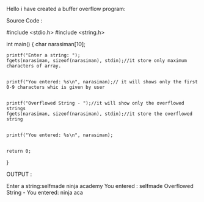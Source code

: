 Hello i have created a buffer overflow program:

Source Code :

#include <stdio.h>
#include <string.h>

int main() {
    char narasiman[10];

   
    printf("Enter a string: ");
    fgets(narasiman, sizeof(narasiman), stdin);//it store only maximum characters of array.

    
    printf("You entered: %s\n", narasiman);// it will shows only the first 0-9 characters whic is given by user 

   
    printf("Overflowed String - ");//it will show only the overflowed strings
    fgets(narasiman, sizeof(narasiman), stdin);//it store the overflowed string

   
    printf("You entered: %s\n", narasiman);


    return 0;
}


OUTPUT :

Enter a string:selfmade ninja academy
You entered : selfmade
Overflowed String - You entered: ninja aca
